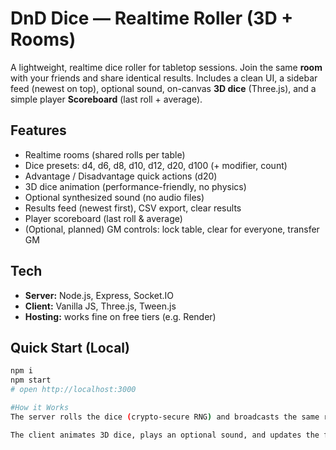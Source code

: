 # DnD Dice — Realtime Roller (3D + Rooms)

A lightweight, realtime dice roller for tabletop sessions. Join the same **room** with your friends and share identical results. Includes a clean UI, a sidebar feed (newest on top), optional sound, on-canvas **3D dice** (Three.js), and a simple player **Scoreboard** (last roll + average).

## Features
- Realtime rooms (shared rolls per table)
- Dice presets: d4, d6, d8, d10, d12, d20, d100 (+ modifier, count)
- Advantage / Disadvantage quick actions (d20)
- 3D dice animation (performance-friendly, no physics)
- Optional synthesized sound (no audio files)
- Results feed (newest first), CSV export, clear results
- Player scoreboard (last roll & average)
- (Optional, planned) GM controls: lock table, clear for everyone, transfer GM

## Tech
- **Server:** Node.js, Express, Socket.IO
- **Client:** Vanilla JS, Three.js, Tween.js
- **Hosting:** works fine on free tiers (e.g. Render)

## Quick Start (Local)
```bash
npm i
npm start
# open http://localhost:3000

#How it Works
The server rolls the dice (crypto-secure RNG) and broadcasts the same result to everyone in the room.

The client animates 3D dice, plays an optional sound, and updates the feed + scoreboard.

